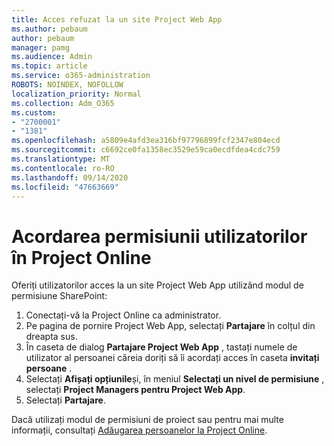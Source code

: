 ```yaml
---
title: Acces refuzat la un site Project Web App
ms.author: pebaum
author: pebaum
manager: pamg
ms.audience: Admin
ms.topic: article
ms.service: o365-administration
ROBOTS: NOINDEX, NOFOLLOW
localization_priority: Normal
ms.collection: Adm_O365
ms.custom:
- "2700001"
- "1381"
ms.openlocfilehash: a5809e4afd3ea316bf97796899fcf2347e804ecd
ms.sourcegitcommit: c6692ce0fa1358ec3529e59ca0ecdfdea4cdc759
ms.translationtype: MT
ms.contentlocale: ro-RO
ms.lasthandoff: 09/14/2020
ms.locfileid: "47663669"
---
```

# <a name="give-users-permissions-in-project-online"></a>Acordarea permisiunii utilizatorilor în Project Online

Oferiți utilizatorilor acces la un site Project Web App utilizând modul de permisiune SharePoint:

1. Conectați-vă la Project Online ca administrator.
2. Pe pagina de pornire Project Web App, selectați **Partajare** în colțul din dreapta sus.
3. În caseta de dialog **Partajare Project Web App** , tastați numele de utilizator al persoanei căreia doriți să îi acordați acces în caseta **invitați persoane** .
4. Selectați **Afișați opțiunile**și, în meniul **Selectați un nivel de permisiune** , selectați **Project Managers pentru Project Web App**.
5. Selectați **Partajare**.

Dacă utilizați modul de permisiuni de proiect sau pentru mai multe informații, consultați [Adăugarea persoanelor la Project Online](https://docs.microsoft.com/projectonline/step-2-add-people-to-project-online).
